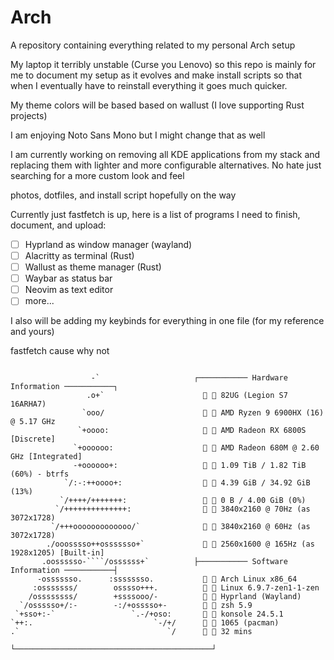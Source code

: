 # Arch

A repository containing everything related to my personal Arch setup

My laptop it terribly unstable (Curse you Lenovo) so this repo is mainly for me to document my setup as it evolves and make install scripts so that when I eventually have to reinstall everything it goes much quicker.

My theme colors will be based based on wallust (I love supporting Rust projects)

I am enjoying Noto Sans Mono but I might change that as well

I am currently working on removing all KDE applications from my stack and replacing them with lighter and more configurable alternatives. No hate just searching for a more custom look and feel

photos, dotfiles, and install script hopefully on the way

Currently just fastfetch is up, here is a list of programs I need to finish, document, and upload:
 - [ ] Hyprland as window manager (wayland)
 - [ ] Alacritty as terminal (Rust)
 - [ ] Wallust as theme manager (Rust)
 - [ ] Waybar as status bar
 - [ ] Neovim as text editor
 - [ ] more...

I also will be adding my keybinds for everything in one file (for my reference and yours)

fastfetch cause why not
```

                  -`                     ┌─────────── Hardware Information ───────────┐
                 .o+`                      󰌢  82UG (Legion S7 16ARHA7)
                `ooo/                      󰻠  AMD Ryzen 9 6900HX (16) @ 5.17 GHz
               `+oooo:                     󰍛  AMD Radeon RX 6800S [Discrete]
              `+oooooo:                    󰍛  AMD Radeon 680M @ 2.60 GHz [Integrated]
              -+oooooo+:                     1.09 TiB / 1.82 TiB (60%) - btrfs
            `/:-:++oooo+:                  󰑭  4.39 GiB / 34.92 GiB (13%)
           `/++++/+++++++:                 󰓡  0 B / 4.00 GiB (0%)
          `/++++++++++++++:                󰍹  3840x2160 @ 70Hz (as 3072x1728)
         `/+++ooooooooooooo/`              󰍹  3840x2160 @ 60Hz (as 3072x1728)
        ./ooosssso++osssssso+`             󰍹  2560x1600 @ 165Hz (as 1928x1205) [Built-in]
       .oossssso-````/ossssss+`          ├─────────── Software Information ───────────┤
      -osssssso.      :ssssssso.             Arch Linux x86_64
     :osssssss/        osssso+++.            Linux 6.9.7-zen1-1-zen
    /ossssssss/        +ssssooo/-            Hyprland (Wayland)
  `/ossssso+/:-        -:/+osssso+-          zsh 5.9
 `+sso+:-`                 `.-/+oso:         konsole 24.5.1
`++:.                           `-/+/      󰏖  1065 (pacman)
.`                                 `/      󰅐  32 mins
                                         └────────────────────────────────────────────┘
```
